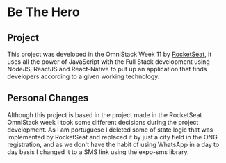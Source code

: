 # Be The Hero

## Project

This project was developed in the OmniStack Week 11 by [RocketSeat](https://rocketseat.com.br/), it uses all the power of JavaScript with the Full Stack development using NodeJS, ReactJS and React-Native to put up an application that finds developers according to a given working technology.

## Personal Changes

Although this project is based in the project made in the RocketSeat OmniStack week I took some different decisions during the project development. As I am portuguese I deleted some of state logic that was implemented by RocketSeat and replaced it by just a city field in the ONG registration, and as we don't have the habit of using WhatsApp in a day to day basis I changed it to a SMS link using the expo-sms library.
